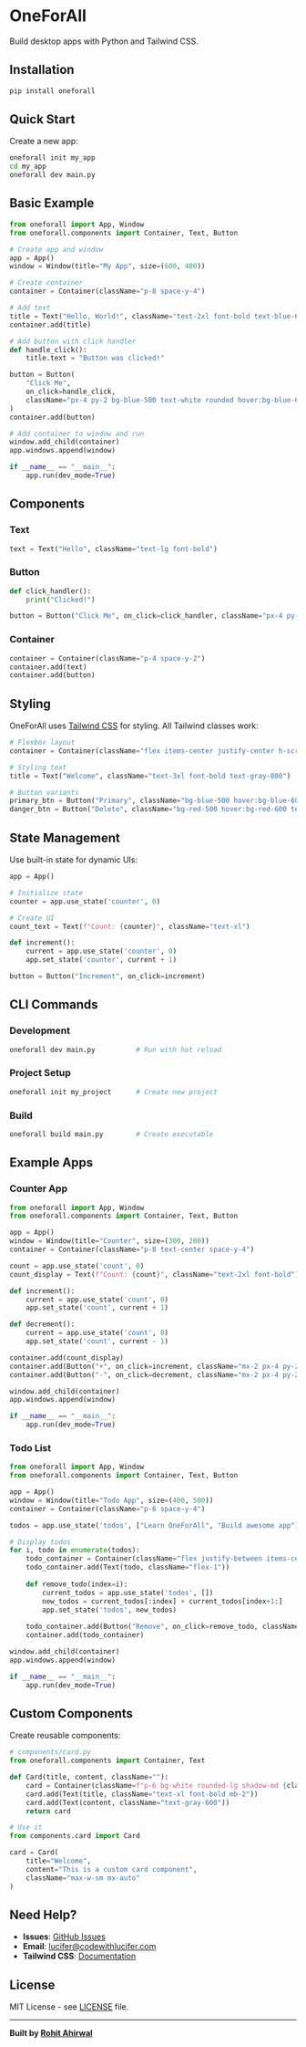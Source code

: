 # OneForAll

Build desktop apps with Python and Tailwind CSS.

## Installation

```bash
pip install oneforall
```

## Quick Start

Create a new app:
```bash
oneforall init my_app
cd my_app
oneforall dev main.py
```

## Basic Example

```python
from oneforall import App, Window
from oneforall.components import Container, Text, Button

# Create app and window
app = App()
window = Window(title="My App", size=(600, 400))

# Create container
container = Container(className="p-8 space-y-4")

# Add text
title = Text("Hello, World!", className="text-2xl font-bold text-blue-600")
container.add(title)

# Add button with click handler
def handle_click():
    title.text = "Button was clicked!"

button = Button(
    "Click Me", 
    on_click=handle_click,
    className="px-4 py-2 bg-blue-500 text-white rounded hover:bg-blue-600"
)
container.add(button)

# Add container to window and run
window.add_child(container)
app.windows.append(window)

if __name__ == "__main__":
    app.run(dev_mode=True)
```

## Components

### Text
```python
text = Text("Hello", className="text-lg font-bold")
```

### Button
```python
def click_handler():
    print("Clicked!")

button = Button("Click Me", on_click=click_handler, className="px-4 py-2 bg-blue-500 text-white rounded")
```

### Container
```python
container = Container(className="p-4 space-y-2")
container.add(text)
container.add(button)
```

## Styling

OneForAll uses [Tailwind CSS](https://tailwindcss.com/) for styling. All Tailwind classes work:

```python
# Flexbox layout
container = Container(className="flex items-center justify-center h-screen")

# Styling text
title = Text("Welcome", className="text-3xl font-bold text-gray-800")

# Button variants
primary_btn = Button("Primary", className="bg-blue-500 hover:bg-blue-600 text-white px-4 py-2 rounded")
danger_btn = Button("Delete", className="bg-red-500 hover:bg-red-600 text-white px-4 py-2 rounded")
```

## State Management

Use built-in state for dynamic UIs:

```python
app = App()

# Initialize state
counter = app.use_state('counter', 0)

# Create UI
count_text = Text(f"Count: {counter}", className="text-xl")

def increment():
    current = app.use_state('counter', 0)
    app.set_state('counter', current + 1)

button = Button("Increment", on_click=increment)
```

## CLI Commands

### Development
```bash
oneforall dev main.py          # Run with hot reload
```

### Project Setup
```bash
oneforall init my_project      # Create new project
```

### Build
```bash
oneforall build main.py        # Create executable
```

## Example Apps

### Counter App
```python
from oneforall import App, Window
from oneforall.components import Container, Text, Button

app = App()
window = Window(title="Counter", size=(300, 200))
container = Container(className="p-8 text-center space-y-4")

count = app.use_state('count', 0)
count_display = Text(f"Count: {count}", className="text-2xl font-bold")

def increment():
    current = app.use_state('count', 0)
    app.set_state('count', current + 1)

def decrement():
    current = app.use_state('count', 0)
    app.set_state('count', current - 1)

container.add(count_display)
container.add(Button("+", on_click=increment, className="mx-2 px-4 py-2 bg-green-500 text-white rounded"))
container.add(Button("-", on_click=decrement, className="mx-2 px-4 py-2 bg-red-500 text-white rounded"))

window.add_child(container)
app.windows.append(window)

if __name__ == "__main__":
    app.run(dev_mode=True)
```

### Todo List
```python
from oneforall import App, Window
from oneforall.components import Container, Text, Button

app = App()
window = Window(title="Todo App", size=(400, 500))
container = Container(className="p-6 space-y-4")

todos = app.use_state('todos', ["Learn OneForAll", "Build awesome app"])

# Display todos
for i, todo in enumerate(todos):
    todo_container = Container(className="flex justify-between items-center p-2 bg-gray-100 rounded")
    todo_container.add(Text(todo, className="flex-1"))
    
    def remove_todo(index=i):
        current_todos = app.use_state('todos', [])
        new_todos = current_todos[:index] + current_todos[index+1:]
        app.set_state('todos', new_todos)
    
    todo_container.add(Button("Remove", on_click=remove_todo, className="px-2 py-1 bg-red-500 text-white rounded text-sm"))
    container.add(todo_container)

window.add_child(container)
app.windows.append(window)

if __name__ == "__main__":
    app.run(dev_mode=True)
```

## Custom Components

Create reusable components:

```python
# components/card.py
from oneforall.components import Container, Text

def Card(title, content, className=""):
    card = Container(className=f"p-6 bg-white rounded-lg shadow-md {className}")
    card.add(Text(title, className="text-xl font-bold mb-2"))
    card.add(Text(content, className="text-gray-600"))
    return card

# Use it
from components.card import Card

card = Card(
    title="Welcome", 
    content="This is a custom card component",
    className="max-w-sm mx-auto"
)
```

## Need Help?

- **Issues**: [GitHub Issues](https://github.com/Rohit-Ahirwal/oneforall/issues)
- **Email**: lucifer@codewithlucifer.com
- **Tailwind CSS**: [Documentation](https://tailwindcss.com/docs)

## License

MIT License - see [LICENSE](LICENSE) file.

---

**Built by [Rohit Ahirwal](https://github.com/rohitahirwal)**